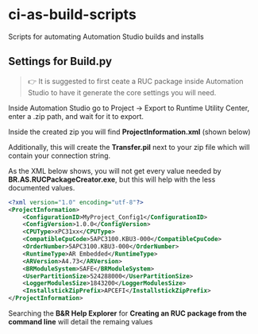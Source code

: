 
# ci-as-build-scripts
Scripts for automating Automation Studio builds and installs

## Settings for Build.py

> 👉 It is suggested to first ceate a RUC package inside Automation Studio to have it generate the core settings you will need.

Inside Automation Studio go to Project -> Export to Runtime Utility Center, enter a .zip path, and wait for it to export.

Inside the created zip you will find **ProjectInformation.xml** (shown below)

Additionally, this will create the **Transfer.pil** next to your zip file which will contain your connection string.

As the XML below shows, you will not get every value needed by **BR.AS.RUCPackageCreator.exe**, but this will help with the less documented values.

```xml
<?xml version="1.0" encoding="utf-8"?>
<ProjectInformation>
	<ConfigurationID>MyProject_Config1</ConfigurationID>
	<ConfigVersion>1.0.0</ConfigVersion>
	<CPUType>xPC31xx</CPUType>
	<CompatibleCpuCode>5APC3100.KBU3-000</CompatibleCpuCode>
	<OrderNumber>5APC3100.KBU3-000</OrderNumber>
	<RuntimeType>AR Embedded</RuntimeType>
	<ARVersion>A4.73</ARVersion>
	<BRModuleSystem>SAFE</BRModuleSystem>
	<UserPartitionSize>524288000</UserPartitionSize>
	<LoggerModulesSize>1843200</LoggerModulesSize>
	<InstallstickZipPrefix>APCEFI</InstallstickZipPrefix>
</ProjectInformation>

```

Searching the **B&R Help Explorer** for **Creating an RUC package from the command line** will detail the remaing values
